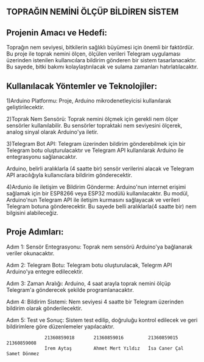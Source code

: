 ## TOPRAĞIN NEMİNİ ÖLÇÜP BİLDİREN SİSTEM

## Projenin Amacı ve Hedefi:

Toprağın nem seviyesi, bitkilerin sağlıklı büyümesi için önemli bir faktördür. Bu proje ile toprak
nemini ölçen, ölçülen verileri Telegram uygulaması üzerinden istenilen kullanıcılara bildirim gönderen bir sistem tasarlanacaktır. Bu sayede, bitki bakımı kolaylaştırılacak ve sulama zamanları
hatırlatılacaktır.

## Kullanılacak Yöntemler ve Teknolojiler:

1)Arduino Platformu: Proje, Arduino mikrodenetleyicisi kullanılarak geliştirilecektir.

2)Toprak Nem Sensörü: Toprak nemini ölçmek için gerekli nem ölçer sensörler kullanılabilir. Bu sensörler topraktaki nem seviyesini ölçerek, analog sinyal olarak Arduino'ya iletir.

3)Telegram Bot API: Telegram üzerinden bildirim gönderebilmek için bir Telegram botu oluşturulacaktır ve Telegram API kullanılarak Arduino ile entegrasyonu sağlanacaktır.

Arduino, belirli aralıklarla (4 saatte bir) sensör verilerini alacak ve Telegram API aracılığıyla kullanıcılara bildirim gönderecektir.

4)Ardunio ile iletişim ve Bildirim Gönderme: Arduino'nun internet erişimi sağlamak için bir ESP8266 veya ESP32 modülü kullanılacaktır. Bu modül, Arduino'nun Telegram API ile iletişim kurmasını sağlayacak ve verileri Telegram botuna gönderecektir. Bu sayede belli aralıklarla(4 saatte bir) nem bilgisini alabileceğiz.

## Proje Adımları:

Adım 1: Sensör Entegrasyonu: Toprak nem sensörü Arduino'ya bağlanarak veriler okunacaktır.

Adım 2: Telegram Botu: Telegram botu oluşturulacak, Telegrm API Arduino'ya entegre edilecektir.

Adım 3: Zaman Aralığı: Arduino, 4 saat arayla toprak nemini ölçüp Telegram'a gönderecek şekilde programlanacaktır.

Adım 4: Bildirim Sistemi: Nem seviyesi 4 saatte bir Telegram üzerinden bildirim olarak gönderilecektir.

Adım 5: Test ve Sonuç: Sistem test edilip, doğruluğu kontrol edilecek ve geri bildirimlere göre düzenlemeler yapılacaktır.
                  
                  
                  21360859018       21360859016         21360859015        21360859008
                  İrem Aytaş        Ahmet Mert Yıldız   İsa Caner Çal      Samet Dönmez

